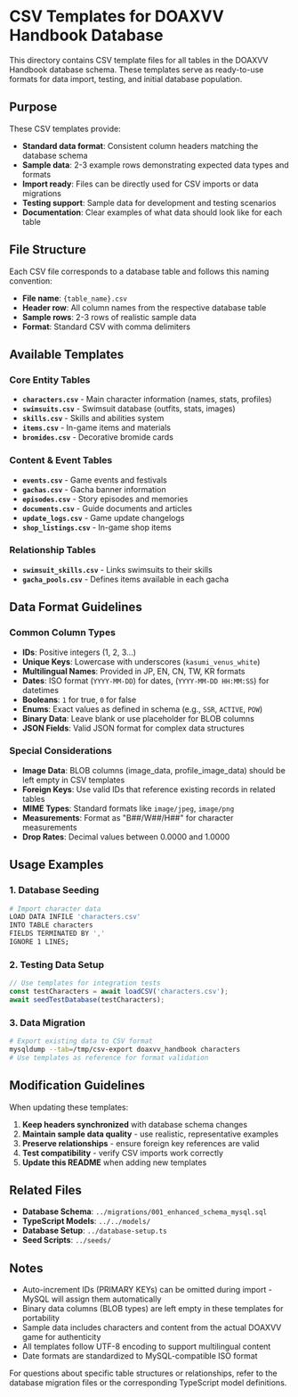 # CSV Templates for DOAXVV Handbook Database

This directory contains CSV template files for all tables in the DOAXVV Handbook database schema. These templates serve as ready-to-use formats for data import, testing, and initial database population.

## Purpose

These CSV templates provide:
- **Standard data format**: Consistent column headers matching the database schema
- **Sample data**: 2-3 example rows demonstrating expected data types and formats  
- **Import ready**: Files can be directly used for CSV imports or data migrations
- **Testing support**: Sample data for development and testing scenarios
- **Documentation**: Clear examples of what data should look like for each table

## File Structure

Each CSV file corresponds to a database table and follows this naming convention:
- **File name**: `{table_name}.csv`
- **Header row**: All column names from the respective database table
- **Sample rows**: 2-3 rows of realistic sample data
- **Format**: Standard CSV with comma delimiters

## Available Templates

### Core Entity Tables
- **`characters.csv`** - Main character information (names, stats, profiles)
- **`swimsuits.csv`** - Swimsuit database (outfits, stats, images)
- **`skills.csv`** - Skills and abilities system
- **`items.csv`** - In-game items and materials
- **`bromides.csv`** - Decorative bromide cards

### Content & Event Tables
- **`events.csv`** - Game events and festivals
- **`gachas.csv`** - Gacha banner information
- **`episodes.csv`** - Story episodes and memories
- **`documents.csv`** - Guide documents and articles
- **`update_logs.csv`** - Game update changelogs
- **`shop_listings.csv`** - In-game shop items

### Relationship Tables
- **`swimsuit_skills.csv`** - Links swimsuits to their skills
- **`gacha_pools.csv`** - Defines items available in each gacha

## Data Format Guidelines

### Common Column Types
- **IDs**: Positive integers (1, 2, 3...)
- **Unique Keys**: Lowercase with underscores (`kasumi_venus_white`)
- **Multilingual Names**: Provided in JP, EN, CN, TW, KR formats
- **Dates**: ISO format (`YYYY-MM-DD`) for dates, (`YYYY-MM-DD HH:MM:SS`) for datetimes
- **Booleans**: `1` for true, `0` for false
- **Enums**: Exact values as defined in schema (e.g., `SSR`, `ACTIVE`, `POW`)
- **Binary Data**: Leave blank or use placeholder for BLOB columns
- **JSON Fields**: Valid JSON format for complex data structures

### Special Considerations
- **Image Data**: BLOB columns (image_data, profile_image_data) should be left empty in CSV templates
- **Foreign Keys**: Use valid IDs that reference existing records in related tables
- **MIME Types**: Standard formats like `image/jpeg`, `image/png`
- **Measurements**: Format as "B##/W##/H##" for character measurements
- **Drop Rates**: Decimal values between 0.0000 and 1.0000

## Usage Examples

### 1. Database Seeding
```bash
# Import character data
LOAD DATA INFILE 'characters.csv' 
INTO TABLE characters 
FIELDS TERMINATED BY ',' 
IGNORE 1 LINES;
```

### 2. Testing Data Setup
```typescript
// Use templates for integration tests
const testCharacters = await loadCSV('characters.csv');
await seedTestDatabase(testCharacters);
```

### 3. Data Migration
```bash
# Export existing data to CSV format
mysqldump --tab=/tmp/csv-export doaxvv_handbook characters
# Use templates as reference for format validation
```

## Modification Guidelines

When updating these templates:

1. **Keep headers synchronized** with database schema changes
2. **Maintain sample data quality** - use realistic, representative examples
3. **Preserve relationships** - ensure foreign key references are valid
4. **Test compatibility** - verify CSV imports work correctly
5. **Update this README** when adding new templates

## Related Files

- **Database Schema**: `../migrations/001_enhanced_schema_mysql.sql`
- **TypeScript Models**: `../../models/`
- **Database Setup**: `../database-setup.ts`
- **Seed Scripts**: `../seeds/`

## Notes

- Auto-increment IDs (PRIMARY KEYs) can be omitted during import - MySQL will assign them automatically
- Binary data columns (BLOB types) are left empty in these templates for portability
- Sample data includes characters and content from the actual DOAXVV game for authenticity
- All templates follow UTF-8 encoding to support multilingual content
- Date formats are standardized to MySQL-compatible ISO format

For questions about specific table structures or relationships, refer to the database migration files or the corresponding TypeScript model definitions. 